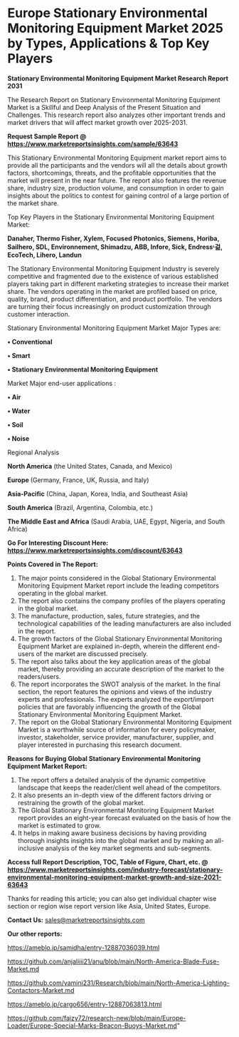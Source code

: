 # Europe Stationary Environmental Monitoring Equipment Market 2025 by Types, Applications & Top Key Players

<strong>Stationary Environmental Monitoring Equipment Market Research Report 2031</strong>

The Research Report on Stationary Environmental Monitoring Equipment Market is a Skillful and Deep Analysis of the Present Situation and Challenges. This research report also analyzes other important trends and market drivers that will affect market growth over 2025-2031.

<strong>Request Sample Report @ <a href=https://www.marketreportsinsights.com/sample/63643>https://www.marketreportsinsights.com/sample/63643</a></strong>

This Stationary Environmental Monitoring Equipment market report aims to provide all the participants and the vendors will all the details about growth factors, shortcomings, threats, and the profitable opportunities that the market will present in the near future. The report also features the revenue share, industry size, production volume, and consumption in order to gain insights about the politics to contest for gaining control of a large portion of the market share.

Top Key Players in the Stationary Environmental Monitoring Equipment Market:

<strong>Danaher, Thermo Fisher, Xylem, Focused Photonics, Siemens, Horiba, Sailhero, SDL, Environnement, Shimadzu, ABB, Infore, Sick, Endressᶫ걺, EcoTech, Lihero, Landun</strong>

The Stationary Environmental Monitoring Equipment Industry is severely competitive and fragmented due to the existence of various established players taking part in different marketing strategies to increase their market share. The vendors operating in the market are profiled based on price, quality, brand, product differentiation, and product portfolio. The vendors are turning their focus increasingly on product customization through customer interaction.

Stationary Environmental Monitoring Equipment Market Major Types are:

<strong>• Conventional

• Smart

• Stationary Environmental Monitoring Equipment</strong>

Market Major end-user applications :

<strong>• Air

• Water

• Soil

• Noise</strong>

Regional Analysis

</u><strong><b>North America</b></strong> (the United States, Canada, and Mexico)

<strong><b>Europe </b></strong>(Germany, France, UK, Russia, and Italy)

<strong><b>Asia-Pacific</b></strong> (China, Japan, Korea, India, and Southeast Asia)

<strong><b>South America</b></strong> (Brazil, Argentina, Colombia, etc.)

<strong><b>The Middle East and Africa</b></strong> (Saudi Arabia, UAE, Egypt, Nigeria, and South Africa)

<strong>Go For Interesting Discount Here: <a href=https://www.marketreportsinsights.com/discount/63643>https://www.marketreportsinsights.com/discount/63643</a></strong>

<strong>Points Covered in The Report:</strong>
<ol>
  <li>The major points considered in the Global Stationary Environmental Monitoring Equipment Market report include the leading competitors operating in the global market.</li>
  <li>The report also contains the company profiles of the players operating in the global market.</li>
  <li>The manufacture, production, sales, future strategies, and the technological capabilities of the leading manufacturers are also included in the report.</li>
  <li>The growth factors of the Global Stationary Environmental Monitoring Equipment Market are explained in-depth, wherein the different end-users of the market are discussed precisely.</li>
  <li>The report also talks about the key application areas of the global market, thereby providing an accurate description of the market to the readers/users.</li>
  <li>The report incorporates the SWOT analysis of the market. In the final section, the report features the opinions and views of the industry experts and professionals. The experts analyzed the export/import policies that are favorably influencing the growth of the Global Stationary Environmental Monitoring Equipment Market.</li>
  <li>The report on the Global Stationary Environmental Monitoring Equipment Market is a worthwhile source of information for every policymaker, investor, stakeholder, service provider, manufacturer, supplier, and player interested in purchasing this research document.</li>
</ol>
<strong>Reasons for Buying Global Stationary Environmental Monitoring Equipment Market Report:</strong>

<ol>
  <li>The report offers a detailed analysis of the dynamic competitive landscape that keeps the reader/client well ahead of the competitors.</li>
  <li>It also presents an in-depth view of the different factors driving or restraining the growth of the global market.</li>
  <li>The Global Stationary Environmental Monitoring Equipment Market report provides an eight-year forecast evaluated on the basis of how the market is estimated to grow.</li>
  <li>It helps in making aware business decisions by having providing thorough insights insights into the global market and by making an all-inclusive analysis of the key market segments and sub-segments.</li>
</ol>
<strong>Access full Report Description, TOC, Table of Figure, Chart, etc. @ <a href=https://www.marketreportsinsights.com/industry-forecast/stationary-environmental-monitoring-equipment-market-growth-and-size-2021-63643>https://www.marketreportsinsights.com/industry-forecast/stationary-environmental-monitoring-equipment-market-growth-and-size-2021-63643</a></strong>


Thanks for reading this article; you can also get individual chapter wise section or region wise report version like Asia, United States, Europe.

<strong>Contact Us:</strong>
sales@marketreportsinsights.com

<strong>Our other reports:</strong>

<a href=https://ameblo.jp/samidha/entry-12887036039.html>https://ameblo.jp/samidha/entry-12887036039.html</a>

<a href=https://github.com/anjaliiii21/anu/blob/main/North-America-Blade-Fuse-Market.md>https://github.com/anjaliiii21/anu/blob/main/North-America-Blade-Fuse-Market.md</a>

<a href=https://github.com/yamini231/Research/blob/main/North-America-Lighting-Contactors-Market.md>https://github.com/yamini231/Research/blob/main/North-America-Lighting-Contactors-Market.md</a>

<a href=https://ameblo.jp/cargo656/entry-12887063813.html>https://ameblo.jp/cargo656/entry-12887063813.html</a>

<a href=https://github.com/faizy72/research-new/blob/main/Europe-Loader/Europe-Special-Marks-Beacon-Buoys-Market.md>https://github.com/faizy72/research-new/blob/main/Europe-Loader/Europe-Special-Marks-Beacon-Buoys-Market.md</a>"
